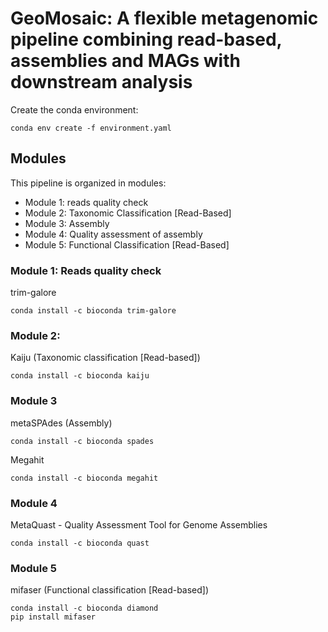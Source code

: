 # GeoMosaic: A flexible metagenomic pipeline combining read-based, assemblies and MAGs with downstream analysis

Create the conda environment:
```
conda env create -f environment.yaml
```


## Modules

This pipeline is organized in modules:
<ul>
  <li>Module 1: reads quality check</li>
  <li>Module 2: Taxonomic Classification [Read-Based]</li>
  <li>Module 3: Assembly</li>
  <li>Module 4: Quality assessment of assembly</li>
  <li>Module 5: Functional Classification [Read-Based]</li>
</ul>


### Module 1: Reads quality check
trim-galore
```
conda install -c bioconda trim-galore
```

### Module 2: 
Kaiju (Taxonomic classification [Read-based])
```
conda install -c bioconda kaiju
```

### Module 3
metaSPAdes (Assembly)
```
conda install -c bioconda spades
```

Megahit
```
conda install -c bioconda megahit
```

### Module 4
MetaQuast - Quality Assessment Tool for Genome Assemblies
```
conda install -c bioconda quast
```

### Module 5
mifaser (Functional classification [Read-based])
```
conda install -c bioconda diamond
pip install mifaser
```

